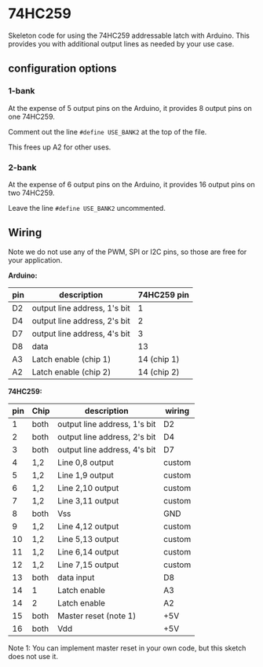 # 74HC259

Skeleton code for using the 74HC259 addressable latch with Arduino. This provides you with additional output lines as needed by your use case.

## configuration options

### 1-bank

At the expense of 5 output pins on the Arduino, it provides 8 output pins on one 74HC259.

Comment out the line `#define USE_BANK2` at the top of the file.

This frees up A2 for other uses.

### 2-bank

At the expense of 6 output pins on the Arduino, it provides 16 output pins on two 74HC259.

Leave the line `#define USE_BANK2` uncommented.

## Wiring

Note we do not use any of the PWM, SPI or I2C pins, so those are free for your application.

**Arduino:**

| pin | description                  | 74HC259 pin |
|-----|------------------------------|-------------|
| D2  | output line address, 1's bit | 1           |
| D4  | output line address, 2's bit | 2           |
| D7  | output line address, 4's bit | 3           |
| D8  | data                         | 13          |
| A3  | Latch enable (chip 1)        | 14 (chip 1) |
| A2  | Latch enable (chip 2)        | 14 (chip 2) |

**74HC259:**

| pin | Chip | description                   | wiring |
|-----|------|-------------------------------|--------|
| 1   | both | output line address, 1's bit  | D2     |
| 2   | both | output line address, 2's bit  | D4     |
| 3   | both |output line address, 4's bit   | D7     |
| 4   | 1,2  | Line 0,8 output               | custom |
| 5   | 1,2  | Line 1,9 output               | custom |
| 6   | 1,2  | Line 2,10 output              | custom |
| 7   | 1,2  | Line 3,11 output              | custom |
| 8   | both | Vss                           | GND    |
| 9   | 1,2  | Line 4,12 output              | custom |
| 10  | 1,2  | Line 5,13 output              | custom |
| 11  | 1,2  | Line 6,14 output              | custom |
| 12  | 1,2  | Line 7,15 output              | custom |
| 13  | both | data input                    | D8     |
| 14  | 1    | Latch enable                  | A3     |
| 14  | 2    | Latch enable                  | A2     |
| 15  | both | Master reset (note 1)         | +5V    |
| 16  | both | Vdd                           | +5V    |

Note 1: You can implement master reset in your own code, but this sketch does not use it.
